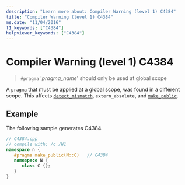 ```yaml
---
description: "Learn more about: Compiler Warning (level 1) C4384"
title: "Compiler Warning (level 1) C4384"
ms.date: "11/04/2016"
f1_keywords: ["C4384"]
helpviewer_keywords: ["C4384"]
---
```

# Compiler Warning (level 1) C4384

> `#pragma` '*pragma_name*' should only be used at global scope

A `pragma` that must be applied at a global scope, was found in a different scope. This affects [`detect_mismatch`](../../preprocessor/detect-mismatch.md), `extern_absolute`, and [`make_public`](../../preprocessor/make-public.md).

## Example

The following sample generates C4384.

```cpp
// C4384.cpp
// compile with: /c /W1
namespace n {
   #pragma make_public(N::C)   // C4384
   namespace N {
      class C {};
   }
}
```
